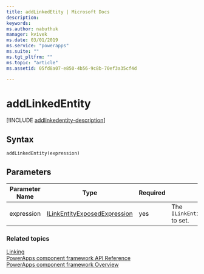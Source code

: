 ```yaml
---
title: addLinkedEtity | Microsoft Docs
description: 
keywords:
ms.author: nabuthuk
manager: kvivek
ms.date: 03/01/2019
ms.service: "powerapps"
ms.suite: ""
ms.tgt_pltfrm: ""
ms.topic: "article"
ms.assetid: 05fd8a07-e850-4b56-9c8b-70ef3a35cf4d

---
```


# addLinkedEntity

[!INCLUDE [addlinkedentity-description](includes/addlinkedentity-description.md)]

## Syntax

`addLinkedEntity(expression)`

## Parameters

| Parameter Name|Type|Required|Description|
| ------------- |----|--------|-----------|
|expression|[ILinkEntityExposedExpression](../ilinkentityexposedexpression.md)|yes|The `ILinkEntityExposedExpression` to set.|

### Related topics

[Linking](../linking.md)<br/>
[PowerApps component framework API Reference](../reference/index.md)<br/>
[PowerApps component framework Overview](../overview.md)